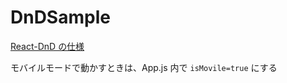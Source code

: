 # DnDSample

[React-DnD の仕様](https://react-dnd.github.io/react-dnd/about)

モバイルモードで動かすときは、App.js 内で `isMovile=true` にする
